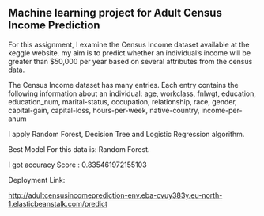 ## Machine learning project for Adult Census Income Prediction

For this assignment, I examine the Census Income dataset available at the keggle website.
my aim is to predict whether an individual’s income will be greater than $50,000 per year based on several 
attributes from the census data.

The Census Income dataset has many entries. Each entry contains the following information
about an individual: 
age, workclass, fnlwgt, education, education_num, marital-status, occupation, relationship,
race, gender, capital-gain,	capital-loss, hours-per-week, native-country, income-per-anum

I apply Random Forest, Decision Tree and Logistic Regression algorithm.

Best Model For this data is: Random Forest.

I got accuracy Score : 0.835461972155103

Deployment Link:

http://adultcensusincomeprediction-env.eba-cvuy383y.eu-north-1.elasticbeanstalk.com/predict